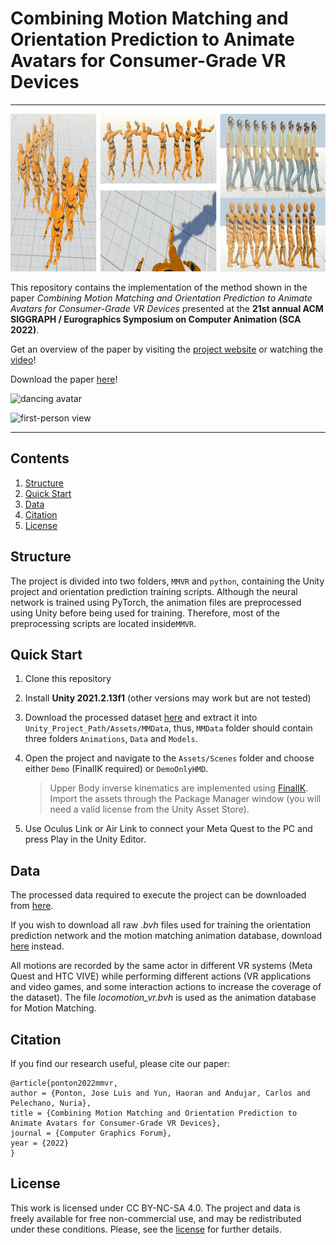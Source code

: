 # Combining Motion Matching and Orientation Prediction to Animate Avatars for Consumer-Grade VR Devices

---

<p align="center">
  <img 
    width="940"
    height="252"
    src="docs/assets/img/teaser.jpg"
  >
</p>

This repository contains the implementation of the method shown in the paper *Combining Motion Matching and Orientation Prediction to Animate Avatars for Consumer-Grade VR Devices* presented at the **21st annual ACM SIGGRAPH / Eurographics Symposium on Computer Animation (SCA 2022)**.

Get an overview of the paper by visiting the [project website](https://upc-virvig.github.io/MMVR/) or watching the [video](https://www.youtube.com/embed/crU9oLX0GnM)!

Download the paper [here](docs/assets/pdf/motion_matching_vr.pdf)!

![dancing avatar](docs/assets/img/dancing.gif)

![first-person view](docs/assets/img/first_person.gif)

---

## Contents

1. [Structure](#structure)
2. [Quick Start](#quick-start)
3. [Data](#data)
4. [Citation](#citation)
5. [License](#license)

## Structure

The project is divided into two folders, ``MMVR`` and ``python``, containing the Unity project and orientation prediction training scripts. Although the neural network is trained using PyTorch, the animation files are preprocessed using Unity before being used for training. Therefore, most of the preprocessing scripts are located inside``MMVR``.

## Quick Start

1. Clone this repository

2. Install **Unity 2021.2.13f1** (other versions may work but are not tested)

3. Download the processed dataset [here](https://drive.google.com/file/d/1xLnj1kV9GzhhUr_Dw8O7dhGb2Vudeah_/view?usp=sharing) and extract it into ``Unity_Project_Path/Assets/MMData``, thus, ``MMData`` folder should contain three folders ``Animations``, ``Data`` and ``Models``.

4. Open the project and navigate to the ``Assets/Scenes`` folder and choose either ``Demo`` (FinalIK required) or ``DemoOnlyHMD``.
   
   > Upper Body inverse kinematics are implemented using [FinalIK](https://assetstore.unity.com/packages/tools/animation/final-ik-14290). Import the assets through the Package Manager window (you will need a valid license from the Unity Asset Store).

5. Use Oculus Link or Air Link to connect your Meta Quest to the PC and press Play in the Unity Editor. 

## Data

The processed data required to execute the project can be downloaded from [here](https://drive.google.com/file/d/1xLnj1kV9GzhhUr_Dw8O7dhGb2Vudeah_/view?usp=sharing).

If you wish to download all raw *.bvh* files used for training the orientation prediction network and the motion matching animation database, download [here](https://drive.google.com/file/d/1u4FqjjepO3bz_6vU7SY0KlgbElRZrRqW/view?usp=sharing) instead.

All motions are recorded by the same actor in different VR systems (Meta Quest and HTC VIVE) while performing different actions (VR applications and video games, and some interaction actions to increase the coverage of the dataset). The file *locomotion_vr.bvh* is used as the animation database for Motion Matching.

## Citation

If you find our research useful, please cite our paper:

```
@article{ponton2022mmvr,
author = {Ponton, Jose Luis and Yun, Haoran and Andujar, Carlos and Pelechano, Nuria},
title = {Combining Motion Matching and Orientation Prediction to Animate Avatars for Consumer-Grade VR Devices},
journal = {Computer Graphics Forum},
year = {2022}
}
```

## License

This work is licensed under CC BY-NC-SA 4.0.
The project and data is freely available for free non-commercial use, and may be redistributed under these conditions. Please, see the [license](LICENSE) for further details.
